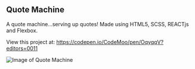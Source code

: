## Quote Machine
A quote machine...serving up quotes!  Made using HTML5, SCSS, REACTjs and Flexbox.

View this project at: https://codepen.io/CodeMoo/pen/OqyqqV?editors=0011

![Image of Quote Machine](https://user-images.githubusercontent.com/22779199/53745578-46b2ef80-3e6d-11e9-840d-2d151cf6a90a.png)


